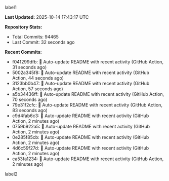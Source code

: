 
label1 
<!-- ACTIVITY_START -->
**Last Updated:** 2025-10-14 17:43:17 UTC

**Repository Stats:**
- Total Commits: 94465
- Last Commit: 32 seconds ago

**Recent Commits:**
- f041299dfb: 🤖 Auto-update README with recent activity (GitHub Action, 31 seconds ago)
- 5002a345f8: 🤖 Auto-update README with recent activity (GitHub Action, 44 seconds ago)
- 3123bb0b47: 🤖 Auto-update README with recent activity (GitHub Action, 57 seconds ago)
- a5b34436ff: 🤖 Auto-update README with recent activity (GitHub Action, 70 seconds ago)
- 79e31f2cfc: 🤖 Auto-update README with recent activity (GitHub Action, 83 seconds ago)
- c9d4fab6c3: 🤖 Auto-update README with recent activity (GitHub Action, 2 minutes ago)
- 0759b922a5: 🤖 Auto-update README with recent activity (GitHub Action, 2 minutes ago)
- 0e285f85cb: 🤖 Auto-update README with recent activity (GitHub Action, 2 minutes ago)
- 4d6c59f27d: 🤖 Auto-update README with recent activity (GitHub Action, 2 minutes ago)
- ca53fa1234: 🤖 Auto-update README with recent activity (GitHub Action, 2 minutes ago)
<!-- ACTIVITY_END -->

label2
